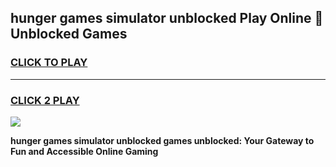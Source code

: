 
## hunger games simulator unblocked Play Online 👋 Unblocked Games
<h3>
<a href="https://premium.freeplayer.one?title=hunger_games_simulator_unblocked&ref=19F">CLICK TO PLAY</a></h3>
<hr>

<h3>
<a href="https://premium.freeplayer.one?title=hunger_games_simulator_unblocked&ref=19F">CLICK 2 PLAY</a>
  
</h3>

<a href="https://premium.freeplayer.one?title=hunger_games_simulator_unblocked&ref=19F"><img src="https://clearcache.store/games.png"></a>


**hunger games simulator unblocked games unblocked: Your Gateway to Fun and Accessible Online Gaming**
